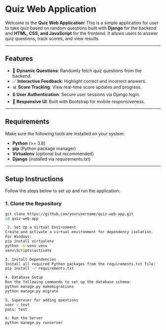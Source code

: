 # Quiz Web Application

Welcome to the **Quiz Web Application**! This is a simple application for user to take quiz based on random questions built with **Django** for the backend and **HTML, CSS, and JavaScript** for the frontend. It allows users to answer quiz questions, track scores, and view results.

---

## Features

- 🎯 **Dynamic Questions**: Randomly fetch quiz questions from the backend.
- ✅ **Interactive Feedback**: Highlight correct and incorrect answers.
- 📊 **Score Tracking**: View real-time score updates and progress.
- 🔒 **User Authentication**: Secure user sessions via Django login.
- 📱 **Responsive UI**: Built with Bootstrap for mobile responsiveness.

---

## Requirements

Make sure the following tools are installed on your system:

- **Python** (>= 3.8)
- **pip** (Python package manager)
- **Virtualenv** (optional but recommended)
- **Django** (installed via requirements.txt)

---

## Setup Instructions

Follow the steps below to set up and run the application:

### 1. Clone the  Repository
```bash
git clone https://github.com/yourusername/quiz-web-app.git
cd quiz-web-app

 2. Set Up a Virtual Environment
Create and activate a virtual environment for dependency isolation.
For Windows:
pip install virtualenv
python -m venv venv
venv\Scripts\activate

3. Install Dependencies
Install all required Python packages from the requirements.txt file:
pip install -r requirements.txt

4. Database Setup
Run the following commands to set up the database schema:
python manage.py makemigrations
python manage.py migrate

5. Superuser for adding questions
user : test
pass: test

6: Run the Server
python manage.py runserver

